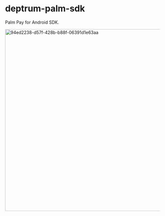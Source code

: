 # deptrum-palm-sdk

Palm Pay for Android SDK.

<img width="1050" height="590" alt="94ed2238-d57f-428b-b88f-06391d1e63aa" src="https://github.com/user-attachments/assets/1ddc2e62-6fc6-4083-b51c-eb6aaf0e827a" />
